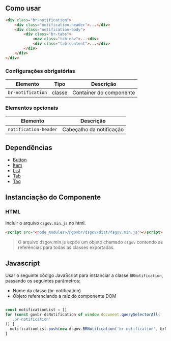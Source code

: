 [version]: # (1.1.4)

## Como usar

```html
<div class="br-notification">
    <div class="notification-header">...</div>
    <div class="notification-body">
        <div class="br-tabs">
            <nav class="tab-nav">...<div>
            <div class="tab-content">...</div>
        </div>
    </div>
</div>
```

### Configurações obrigatórias

| Elemento          | Tipo   | Descrição               |
| ----------------- | ------ | ----------------------- |
| `br-notification` | classe | Container do componente |

### Elementos opcionais

| Elemento              | Descrição                |
| --------------------- | ------------------------ |
| `notification-header` | Cabeçalho da notificação |

## Dependências

- [Button](/components/button)
- [Item](/components/item)
- [List](/components/list)
- [Tab](/components/tab)
- [Tag](/components/tag)

## Instanciação do Componente

### HTML

Incluir o arquivo `dsgov.min.js` no html.

```html
<script src="<node_modules>/@govbr/dsgov/dist/dsgov.min.js"></script>
```

> O arquivo dsgov.min.js expõe um objeto chamado `dsgov` contendo as referências para todas as classes exportadas.

## Javascript

Usar o seguinte código JavaScript para instanciar a classe `BRNotification`, passando os seguintes parâmetros:

- Nome da classe (br-notification)
- Objeto referenciando a raiz do componente DOM

```javascript

const notificationList = []
for (const govbr-dsNotification of window.document.querySelectorAll(
  '.br-notification'
)) {
  notificationList.push(new dsgov.BRNotification('br-notification', brNotification))
}
```
